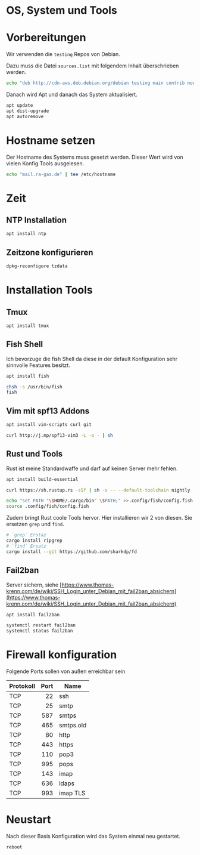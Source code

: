 # OS, System und Tools
# Vorbereitungen

Wir verwenden die `testing` Repos von Debian.

Dazu muss die Datei `sources.list` mit folgendem Inhalt überschrieben werden.

```bash
echo "deb http://cdn-aws.deb.debian.org/debian testing main contrib non-free" | tee /etc/apt/sources.list
```

Danach wird Apt und danach das System aktualisiert.

```bash
apt update
apt dist-upgrade
apt autoremove
```

# Hostname setzen

Der Hostname des Systems muss gesetzt werden. Dieser Wert wird von vielen Konfig Tools ausgelesen.

```bash
echo "mail.ra-gas.de" | tee /etc/hostname
```

# Zeit
## NTP Installation

```bash
apt install ntp
```

## Zeitzone konfigurieren

```bash
dpkg-reconfigure tzdata
```

# Installation Tools
## Tmux

```bash
apt install tmux
```

## Fish Shell

Ich bevorzuge die fish Shell da diese in der default Konfiguration sehr sinnvolle Features besitzt.

```bash
apt install fish
```

```bash
chsh -s /usr/bin/fish
fish
```

## Vim mit spf13 Addons

```bash
apt install vim-scripts curl git
```

```bash
curl http://j.mp/spf13-vim3 -L -o - | sh
```

## Rust und Tools

Rust ist meine Standardwaffe und darf auf keinen Server mehr fehlen.

```bash
apt install build-essential
```

```bash
curl https://sh.rustup.rs -sSf | sh -s -- --default-toolchain nightly -y
```

```bash
echo "set PATH "\$HOME/.cargo/bin" \$PATH;" >>.config/fish/config.fish
source .config/fish/config.fish
```

Zudem bringt Rust coole Tools hervor. Hier installieren wir 2 von diesen. Sie ersetzen `grep` und `find`.

```bash
# `grep` Erstaz
cargo install ripgrep
# `find` Ersatz
cargo install --git https://github.com/sharkdp/fd
```

## Fail2ban

Server sichern, siehe [https://www.thomas-krenn.com/de/wiki/SSH_Login_unter_Debian_mit_fail2ban_absichern](https://www.thomas-krenn.com/de/wiki/SSH_Login_unter_Debian_mit_fail2ban_absichern)

```bash
apt install fail2ban
```

```bash
systemctl restart fail2ban
systemctl status fail2ban
```

# Firewall konfiguration

Folgende Ports sollen von außen erreichbar sein

|Protokoll|Port|Name
|---|---:|---|
|TCP|22|ssh|
|TCP|25|smtp|
|TCP|587|smtps|
|TCP|465|smtps.old|
|TCP|80|http|
|TCP|443|https|
|TCP|110|pop3|
|TCP|995|pops|
|TCP|143|imap|
|TCP|636|ldaps|
|TCP|993|imap TLS|


# Neustart
Nach dieser Basis Konfiguration wird das System einmal neu gestartet.

```bash
reboot
```
